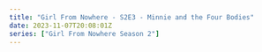 ```yaml
---
title: "Girl From Nowhere - S2E3 - Minnie and the Four Bodies"
date: 2023-11-07T20:08:01Z
series: ["Girl From Nowhere Season 2"]
---
```



<mux-player stream-type="on-demand"
  src="https://kp3d-my.sharepoint.com/personal/ryoo_kp3d_onmicrosoft_com/_layouts/15/download.aspx?share=EfhmyBbwftJKoH_VMNHp5Q8BiAKI3jMotPuS6YmkbWD2EQ" prefer-playback="mse" controls>
  </mux-player>
  
  
  <script src="https://cdn.jsdelivr.net/npm/@mux/mux-player"></script>
  
 <script type="application/ld+json">
 {
  "@context": "https://schema.org/",
  "@type": "VideoObject",
  "name": "Girl From Nowhere - S2E3 - Minnie and the Four Bodies",
  "contentUrl": "https://stream.mux.com/rkalz7afKSbIfcQFwKiicoqYDcONC01665BPzrnTDefs.m3u8",
  "thumbnailUrl": "https://www.themoviedb.org/t/p/original/zcYqSMR4PcD4zFnVuXIGgt2Qi5.jpg?width=314&fit_mode=preserve&time=25",
  "uploadDate": "2023-11-07T20:08:01Z",
}

</script>
